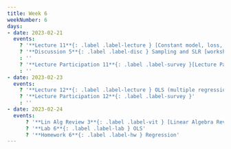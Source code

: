 ```yaml
---
title: Week 6
weekNumber: 6
days:
- date: 2023-02-21
  events:
    ? '**Lecture 11**{: .label .label-lecture } [Constant model, loss, and transformations](lecture/lec11)'
    ? '**Discussion 5**{: .label .label-disc } Sampling and SLR [worksheet](https://drive.google.com/file/d/1xQsDeTCwyCBbk9yhbxtWAlUXd73GCqTP/view?usp=sharing), [notebook](https://data100.datahub.berkeley.edu/hub/user-redirect/git-pull?repo=https%3A%2F%2Fgithub.com%2FDS-100%2Fsp23&branch=main&urlpath=lab%2Ftree%2Fsp23%2Fdisc%2Fdisc05%2Fdisc05_coding_excercises.ipynb)' 
    : ''
    ? '**Lecture Participation 11**{: .label .label-survey }[Lecture Participation 11](https://app.sli.do/event/bqLGGdZiWp8vkYqNNE3S6A/embed/polls/82de6d6f-f628-4096-b44e-f10a0c38337f)'
    : ''
- date: 2023-02-23
  events:
    ? '**Lecture 12**{: .label .label-lecture } OLS (multiple regression)'
    ? '**Lecture Participation 12**{: .label .label-survey }'
    : ''
- date: 2023-02-24
  events:
      ? '**Lin Alg Review 3**{: .label .label-vit } [Linear Algebra Review #3](https://edstem.org/us/courses/33744/discussion/2627925)'
      ? '**Lab 6**{: .label .label-lab } OLS'
      ? '**Homework 6**{: .label .label-hw } Regression'
---
```

